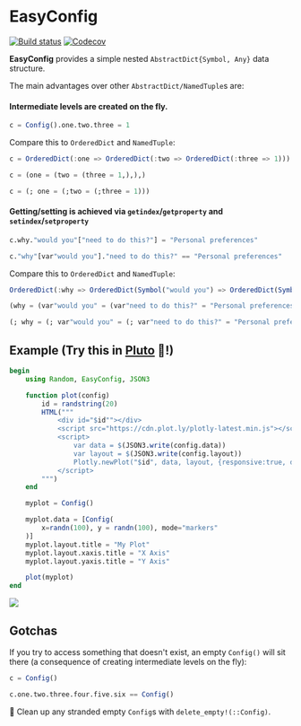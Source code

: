 # EasyConfig

[![Build status](https://github.com/joshday/EasyConfig.jl/workflows/CI/badge.svg)](https://github.com/joshday/EasyConfig.jl/actions?query=workflow%3ACI+branch%3Amaster)
[![Codecov](https://codecov.io/gh/joshday/EasyConfig.jl/branch/master/graph/badge.svg)](https://codecov.io/gh/joshday/EasyConfig.jl)


**EasyConfig** provides a simple nested `AbstractDict{Symbol, Any}` data structure.

The main advantages over other `AbstractDict/NamedTuple`s are:

#### Intermediate levels are created on the fly.

```julia
c = Config().one.two.three = 1
```

Compare this to `OrderedDict` and `NamedTuple`:

```julia
c = OrderedDict(:one => OrderedDict(:two => OrderedDict(:three => 1)))

c = (one = (two = (three = 1,),),)

c = (; one = (;two = (;three = 1)))
```

#### Getting/setting is achieved via `getindex`/`getproperty` and `setindex`/`setproperty`

```julia
c.why."would you"["need to do this?"] = "Personal preferences"

c."why"[var"would you"]."need to do this?" == "Personal preferences"
```

Compare this to `OrderedDict` and `NamedTuple`:

```julia
OrderedDict(:why => OrderedDict(Symbol("would you") => OrderedDict(Symbol("need to do this?") => "Personal preferences")))

(why = (var"would you" = (var"need to do this?" = "Personal preferences"),),)

(; why = (; var"would you" = (; var"need to do this?" = "Personal preferences")))
```

## Example (Try this in [Pluto](https://github.com/fonsp/Pluto.jl) 🎈!)

```julia
begin
	using Random, EasyConfig, JSON3

	function plot(config)
	    id = randstring(20)
	    HTML("""
	        <div id="$id""></div>
	        <script src="https://cdn.plot.ly/plotly-latest.min.js"></script>
	        <script>
	            var data = $(JSON3.write(config.data))
	            var layout = $(JSON3.write(config.layout))
	            Plotly.newPlot("$id", data, layout, {responsive:true, displaylogo: false, displayModeBar: false})
	        </script>
	    """)
	end

	myplot = Config()

	myplot.data = [Config(
		x=randn(100), y = randn(100), mode="markers"
	)]
	myplot.layout.title = "My Plot"
	myplot.layout.xaxis.title = "X Axis"
	myplot.layout.yaxis.title = "Y Axis"

	plot(myplot)
end
```

![](https://user-images.githubusercontent.com/8075494/99103003-e6b29d00-25ac-11eb-9097-0b5fd5b42b6d.png)


## Gotchas

If you try to access something that doesn't exist, an empty `Config()` will sit there (a consequence of creating intermediate levels on the fly):

```julia
c = Config()

c.one.two.three.four.five.six == Config()
```

🧹 Clean up any stranded empty `Config`s with `delete_empty!(::Config)`.
